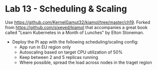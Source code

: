 # Lab 13 - Scheduling & Scaling

Use https://github.com/KernelGamut32/kiamol/tree/master/ch19. Forked from https://github.com/sixeyed/kiamol that accompanies a great book called "Learn Kubernetes in a Month of Lunches" by Elton Stoneman.

* Deploy the Pi app with the following scheduling/scaling config:
    - App run in EU region only
    - Autoscaling based on target CPU utilization of 50%
    - Keep between 2 and 5 replicas running
    - Where possible, spread the load across nodes in the traget region
